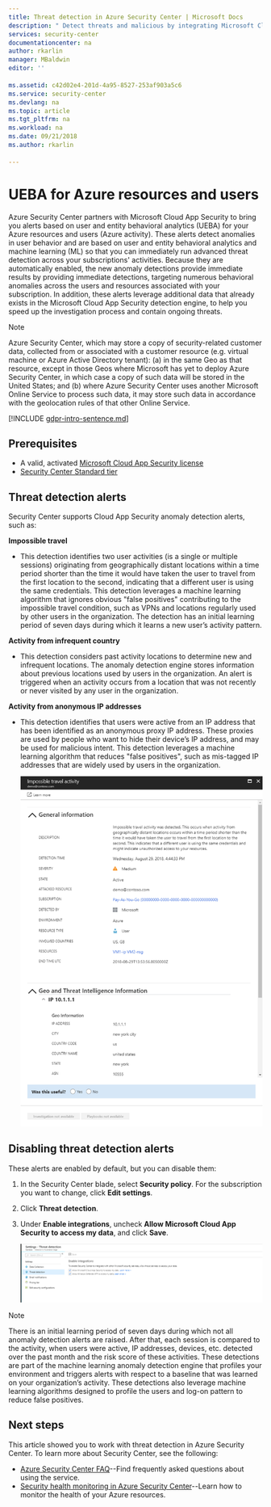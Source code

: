```yaml
---
title: Threat detection in Azure Security Center | Microsoft Docs
description: " Detect threats and malicious by integrating Microsoft Cloud App Security with Azure Security Center. "
services: security-center
documentationcenter: na
author: rkarlin
manager: MBaldwin
editor: ''

ms.assetid: c42d02e4-201d-4a95-8527-253af903a5c6
ms.service: security-center
ms.devlang: na
ms.topic: article
ms.tgt_pltfrm: na
ms.workload: na
ms.date: 09/21/2018
ms.author: rkarlin

---
```

# UEBA for Azure resources and users 

Azure Security Center partners with Microsoft Cloud App Security to bring you alerts based on user and entity behavioral analytics (UEBA) for your Azure resources and users (Azure activity). These alerts detect anomalies in user behavior and are based on user and entity behavioral analytics and machine learning (ML) so that you can immediately run advanced threat detection across your subscriptions' activities. Because they are automatically enabled, the new anomaly detections provide immediate results by providing immediate detections, targeting numerous behavioral anomalies across the users and resources associated with your subscription. In addition, these alerts leverage additional data that already exists in the Microsoft Cloud App Security detection engine, to help you speed up the investigation process and contain ongoing threats. 

> [!NOTE]
> Azure Security Center, which may store a copy of security-related customer data, collected from or associated with a customer resource (e.g. virtual machine or Azure Active Directory tenant): (a) in the same Geo as that resource, except in those Geos where Microsoft has yet to deploy Azure Security Center, in which case a copy of such data will be stored in the United States; and (b) where Azure Security Center uses another Microsoft Online Service to process such data, it may store such data in accordance with the geolocation rules of that other Online Service.
>

[!INCLUDE [gdpr-intro-sentence.md](../../includes/gdpr-intro-sentence.md)]

## Prerequisites

- A valid, activated [Microsoft Cloud App Security license](https://docs.microsoft.com/cloud-app-security/getting-started-with-cloud-app-security)
- [Security Center Standard tier](https://azure.microsoft.com/pricing/details/security-center/)
 
## Threat detection alerts

Security Center supports Cloud App Security anomaly detection alerts, such as:

**Impossible travel**
-  This detection identifies two user activities (is a single or multiple sessions) originating from geographically distant locations within a time period shorter than the time it would have taken the user to travel from the first location to the second, indicating that a different user is using the same credentials. This detection leverages a machine learning algorithm that ignores obvious "false positives" contributing to the impossible travel condition, such as VPNs and locations regularly used by other users in the organization. The detection has an initial learning period of seven days during which it learns a new user’s activity pattern.

**Activity from infrequent country**
- This detection considers past activity locations to determine new and infrequent locations. The anomaly detection engine stores information about previous locations used by users in the organization. An alert is triggered when an activity occurs from a location that was not recently or never visited by any user in the organization. 

**Activity from anonymous IP addresses**
- This detection identifies that users were active from an IP address that has been identified as an anonymous proxy IP address. These proxies are used by people who want to hide their device’s IP address, and may be used for malicious intent. This detection leverages a machine learning algorithm that reduces "false positives", such as mis-tagged IP addresses that are widely used by users in the organization.
 
  ![threat detection alert](./media/security-center-ueba-mcas/security-center-mcas-alert.png)

## Disabling threat detection alerts

These alerts are enabled by default, but you can disable them:

1. In the Security Center blade, select **Security policy**. For the subscription you want to change, click **Edit settings**.
2.  Click **Threat detection**.
3. Under **Enable integrations**, uncheck **Allow Microsoft Cloud App Security to access my data**, and click **Save**.

   ![threat detection alert](./media/security-center-ueba-mcas/security-center-mcas-optout.png)

> [!NOTE]
> There is an initial learning period of seven days during which not all anomaly detection alerts are raised. After that, each session is compared to the activity, when users were active, IP addresses, devices, etc. detected over the past month and the risk score of these activities. These detections are part of the machine learning anomaly detection engine that profiles your environment and triggers alerts with respect to a baseline that was learned on your organization’s activity. These detections also leverage machine learning algorithms designed to profile the users and log-on pattern to reduce false positives.
>
  
## Next steps
This article showed you to work with threat detection in Azure Security Center. To learn more about Security Center, see the following:

* [Azure Security Center FAQ](security-center-faq.md)--Find frequently asked questions about using the service.
* [Security health monitoring in Azure Security Center](security-center-monitoring.md)--Learn how to monitor the health of your Azure resources.



<!--Image references-->
[1]: ./media/security-center-confidence-score/confidence-score.png
[2]: ./media/security-center-confidence-score/suspicious-confidence-score.png
